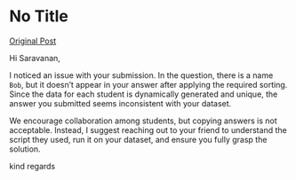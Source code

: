 # No Title

[Original Post](https://discourse.onlinedegree.iitm.ac.in/t/161083/98)

<p>Hi Saravanan,</p>
<p>I noticed an issue with your submission. In the question, there is a name <code>Bob</code>, but it doesn’t appear in your answer after applying the required sorting. Since the data for each student is dynamically generated and unique, the answer you submitted seems inconsistent with your dataset.</p>
<p>We encourage collaboration among students, but copying answers is not acceptable. Instead, I suggest reaching out to your friend to understand the script they used, run it on your dataset, and ensure you fully grasp the solution.</p>
<p>kind regards</p>